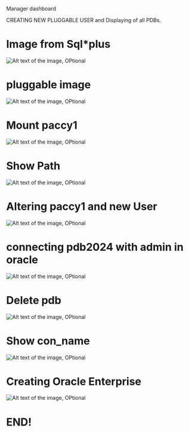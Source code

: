  Manager dashboard

CREATING NEW PLUGGABLE USER
and Displaying of all PDBs.

# Image from Sql*plus
![Alt text of the image, OPtional](assets/SHOWPATHOFPDBs.png)

# pluggable image

  ![Alt text of the image, OPtional](assets/pluggableseed.png)

  # Mount paccy1
  ![Alt text of the image, OPtional](assets/paccymounted2.png)

# Show Path
![Alt text of the image, OPtional](assets/userishimwe.png)
# Altering paccy1 and new User
![Alt text of the image, OPtional](assets/altering.png)

# connecting pdb2024 with admin in oracle

![Alt text of the image, OPtional](assets/plsql.png)
# Delete pdb
![Alt text of the image, OPtional](assets/IMG-20241003-WA0020.jpg)
# Show con_name
![Alt text of the image, OPtional](assets/showconname.png)
# Creating Oracle Enterprise
![Alt text of the image, OPtional](assets/showconname.png)
# END!
